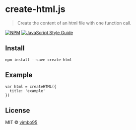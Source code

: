 # create-html.js

> Create the content of an html file with one function call.

[![NPM](/images/create-html.svg)](https://www.npmjs.com/package/create-html) [![JavaScript Style Guide](https://img.shields.io/badge/code_style-standard-brightgreen.svg)](https://standardjs.com)

## Install

```
npm install --save create-html
```

## Example

```
var html = createHTML({
  title: 'example'
})
```

## License

MIT © [vimbo95](https://github.com/vimbo95)
